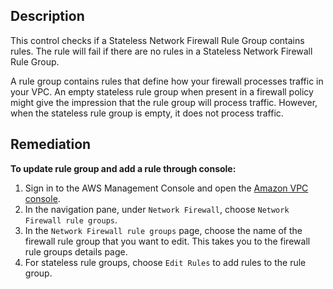 ## Description

This control checks if a Stateless Network Firewall Rule Group contains rules. The rule will fail if there are no rules in a Stateless Network Firewall Rule Group.

A rule group contains rules that define how your firewall processes traffic in your VPC. An empty stateless rule group when present in a firewall policy might give the impression that the rule group will process traffic. However, when the stateless rule group is empty, it does not process traffic.

## Remediation

**To update rule group and add a rule through console:**

1. Sign in to the AWS Management Console and open the [Amazon VPC console](https://console.aws.amazon.com/vpc/).
2. In the navigation pane, under `Network Firewall`, choose `Network Firewall rule groups`.
3. In the `Network Firewall rule groups` page, choose the name of the firewall rule group that you want to edit. This takes you to the firewall rule groups details page.
4. For stateless rule groups, choose `Edit Rules` to add rules to the rule group.
